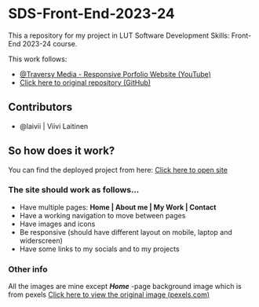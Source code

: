 # SDS-Front-End-2023-24
This a repository for my project in LUT Software Development Skills: Front-End 2023-24 course.

This work follows: 
- <a href="https://www.youtube.com/playlist?list=PLillGF-RfqbYoGoCjKoMOkVznV6aSXKzU">@Traversy Media - Responsive Porfolio Website (YouTube)</a>
- <a href="https://github.com/bradtraversy/modern_portfolio">Click here to original repository (GitHub)</a>

## Contributors
- @laivii | Viivi Laitinen

## So how does it work?
You can find the deployed project from here: <a href="https://laivii.github.io/SDS-Front-End-2023-24/" target="_blank">Click here to open site</a>

### The site should work as follows...
- Have multiple pages: **Home | About me | My Work | Contact**
- Have a working navigation to move between pages
- Have images and icons
- Be responsive (should have different layout on mobile, laptop and widerscreen)
- Have some links to my socials and to my projects

### Other info
All the images are mine except ***Home*** -page background image which is from pexels <a href="https://www.pexels.com/fi-fi/kuva/196645/">Click here to view the original image (pexels.com)</a>
